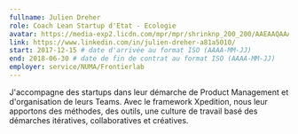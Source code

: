 ```yaml
---
fullname: Julien Dreher
role: Coach Lean Startup d'Etat - Ecologie
avatar: https://media-exp2.licdn.com/mpr/mpr/shrinknp_200_200/AAEAAQAAAAAAAAivAAAAJDkyZTg1YWM5LWVlMmEtNGFkNi04NDkyLTY5NThmZjYyYmNmZA.jpg
link: https://www.linkedin.com/in/julien-dreher-a81a5010/
start: 2017-12-15 # date d'arrivée au format ISO (AAAA-MM-JJ)
end: 2018-06-30 # date de fin de contrat au format ISO (AAAA-MM-JJ)
employer: service/NUMA/Frontierlab
---
```


J'accompagne des startups dans leur démarche de Product Management et d'organisation de leurs Teams. Avec le framework Xpedition, nous leur apportons des méthodes, des outils, une culture de travail basé des démarches itératives, collaboratives et créatives.
